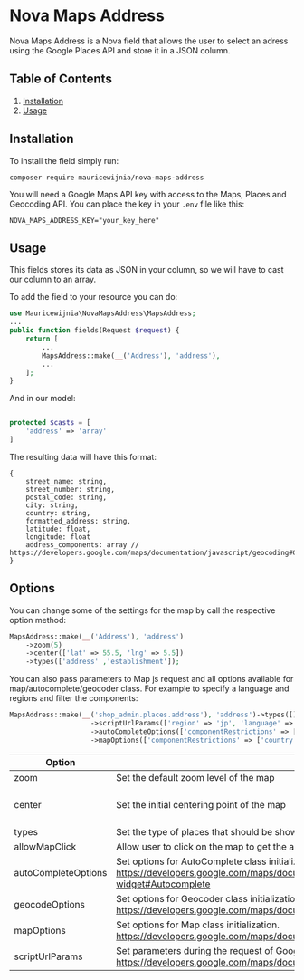 # Nova Maps Address
Nova Maps Address is a Nova field that allows the user to select an adress using the Google Places API and store it in a JSON column.

## Table of Contents

1. [Installation](#installation)
2. [Usage](#usage)

## Installation

To install the field simply run:
```
composer require mauricewijnia/nova-maps-address
```

You will need a Google Maps API key with access to the Maps, Places and Geocoding API. You can place the key in your `.env` file like this:
```
NOVA_MAPS_ADDRESS_KEY="your_key_here"
```

## Usage
This fields stores its data as JSON in your column, so we will have to cast our column to an array.

To add the field to your resource you can do:

```php
use Mauricewijnia\NovaMapsAddress\MapsAddress;
...
public function fields(Request $request) {
    return [
        ...
        MapsAddress::make(__('Address'), 'address'),
        ...
    ];
}
```

And in our model:
```php

protected $casts = [
    'address' => 'array'
]

```

The resulting data will have this format:
```
{
    street_name: string,
    street_number: string,
    postal_code: string,
    city: string,
    country: string,
    formatted_address: string,
    latitude: float,
    longitude: float
    address_components: array // https://developers.google.com/maps/documentation/javascript/geocoding#GeocodingAddressTypes
}
```

## Options

You can change some of the settings for the map by call the respective option method:

```php
MapsAddress::make(__('Address'), 'address')
    ->zoom(5)
    ->center(['lat' => 55.5, 'lng' => 5.5])
    ->types(['address' ,'establishment']);
```

You can also pass parameters to Map js request and all options available for map/autocomplete/geocoder class. For example to specify a language and regions and filter the components:

```php
MapsAddress::make(__('shop_admin.places.address'), 'address')->types([])
                    ->scriptUrlParams(['region' => 'jp', 'language' => 'ja'])
                    ->autoCompleteOptions(['componentRestrictions' => ['country' => ['jp']]])
                    ->mapOptions(['componentRestrictions' => ['country' => ['jp']]])
```

|Option|Description|Default|
|------|-----------|-------|
|zoom|Set the default zoom level of the map|10|
|center|Set the initial centering point of the map|```['lat' => 52.370216, 'lng' => 4.895168]```|
|types|Set the type of places that should be shown options are: establishment, address, geocode|```['address']```|
|allowMapClick|Allow user to click on the map to get the address|true|
|autoCompleteOptions|Set options for AutoComplete class initialization. https://developers.google.com/maps/documentation/javascript/reference/places-widget#Autocomplete|N/A |
|geocodeOptions|Set options for Geocoder class initialization. https://developers.google.com/maps/documentation/javascript/reference/geocoder#GeocoderRequest|N/A |
|mapOptions|Set options for Map class initialization. https://developers.google.com/maps/documentation/javascript/reference/map#MapOptions|N/A |
|scriptUrlParams|Set parameters during the request of Google Map API js. https://developers.google.com/maps/documentation/javascript/url-params |N/A|
